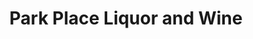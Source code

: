 ---
title: "Park Place Liquor and Wine"
url: /kingsport/park-place-liquor-and-wine/
shop: alcohol
---